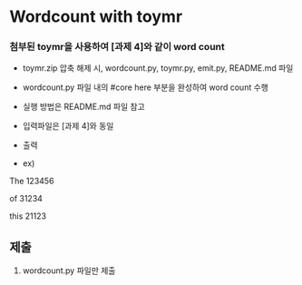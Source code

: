 # Wordcount with toymr

### 첨부된 toymr을 사용하여 [과제 4]와 같이 word count

 - toymr.zip 압축 해제 시, wordcount.py, toymr.py, emit.py, README.md 파일

 - wordcount.py 파일 내의 #core here 부분을 완성하여 word count 수행

 - 실행 방법은 README.md 파일 참고

 - 입력파일은 [과제 4]와 동일
 
 - 출력

 - ex)

 The  123456

 of 31234

 this 21123

## 제출

 1. wordcount.py 파일만 제출